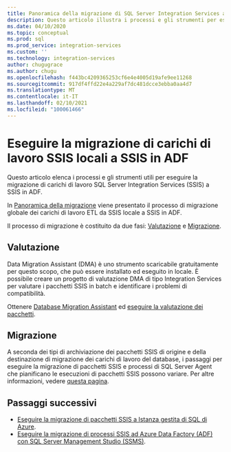 ```yaml
---
title: Panoramica della migrazione di SQL Server Integration Services ad Azure | Microsoft Docs
description: Questo articolo illustra i processi e gli strumenti per eseguire la migrazione di SQL Server Integration Services ad Azure.
ms.date: 04/10/2020
ms.topic: conceptual
ms.prod: sql
ms.prod_service: integration-services
ms.custom: ''
ms.technology: integration-services
author: chugugrace
ms.author: chugu
ms.openlocfilehash: f443bc4209365253cf6e4e4005d19afe9ee11268
ms.sourcegitcommit: 917df4ffd22e4a229af7dc481dcce3ebba0aa4d7
ms.translationtype: MT
ms.contentlocale: it-IT
ms.lasthandoff: 02/10/2021
ms.locfileid: "100061466"
---
```

# <a name="migrate-on-premises-ssis-workloads-to-ssis-in-adf"></a>Eseguire la migrazione di carichi di lavoro SSIS locali a SSIS in ADF

Questo articolo elenca i processi e gli strumenti utili per eseguire la migrazione di carichi di lavoro SQL Server Integration Services (SSIS) a SSIS in ADF.

In [Panoramica della migrazione](/azure/data-factory/scenario-ssis-migration-overview) viene presentato il processo di migrazione globale dei carichi di lavoro ETL da SSIS locale a SSIS in ADF.

Il processo di migrazione è costituito da due fasi: [Valutazione](/azure/data-factory/scenario-ssis-migration-overview#assessment) e [Migrazione](/azure/data-factory/scenario-ssis-migration-overview#migration).

## <a name="assessment"></a>Valutazione

Data Migration Assistant (DMA) è uno strumento scaricabile gratuitamente per questo scopo, che può essere installato ed eseguito in locale. È possibile creare un progetto di valutazione DMA di tipo Integration Services per valutare i pacchetti SSIS in batch e identificare i problemi di compatibilità.

Ottenere [Database Migration Assistant](../../dma/dma-overview.md) ed [eseguire la valutazione dei pacchetti](../../dma/dma-assess-ssis.md).

## <a name="migration"></a>Migrazione

A seconda dei tipi di archiviazione dei pacchetti SSIS di origine e della destinazione di migrazione dei carichi di lavoro del database, i passaggi per eseguire la migrazione di pacchetti SSIS e processi di SQL Server Agent che pianificano le esecuzioni di pacchetti SSIS possono variare. Per altre informazioni, vedere [questa pagina](/azure/data-factory/scenario-ssis-migration-overview#migration).

## <a name="next-steps"></a>Passaggi successivi

- [Eseguire la migrazione di pacchetti SSIS a Istanza gestita di SQL di Azure](/azure/dms/how-to-migrate-ssis-packages-managed-instance).
- [Eseguire la migrazione di processi SSIS ad Azure Data Factory (ADF) con SQL Server Management Studio (SSMS)](/azure/data-factory/how-to-migrate-ssis-job-ssms).